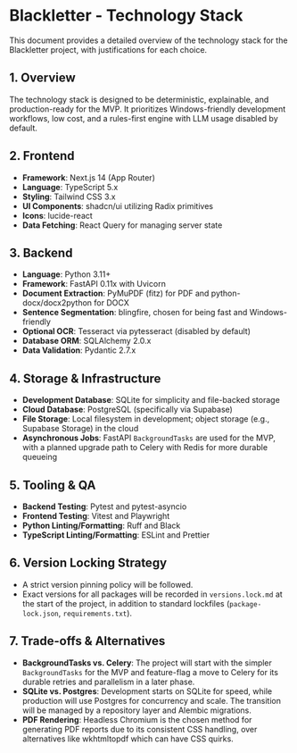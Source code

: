 # Blackletter - Technology Stack

This document provides a detailed overview of the technology stack for the Blackletter project, with justifications for each choice.

## 1. Overview

The technology stack is designed to be deterministic, explainable, and production-ready for the MVP. It prioritizes Windows-friendly development workflows, low cost, and a rules-first engine with LLM usage disabled by default.

## 2. Frontend

-   **Framework**: Next.js 14 (App Router)
-   **Language**: TypeScript 5.x
-   **Styling**: Tailwind CSS 3.x
-   **UI Components**: shadcn/ui utilizing Radix primitives
-   **Icons**: lucide-react
-   **Data Fetching**: React Query for managing server state

## 3. Backend

-   **Language**: Python 3.11+
-   **Framework**: FastAPI 0.11x with Uvicorn
-   **Document Extraction**: PyMuPDF (fitz) for PDF and python-docx/docx2python for DOCX
-   **Sentence Segmentation**: blingfire, chosen for being fast and Windows-friendly
-   **Optional OCR**: Tesseract via pytesseract (disabled by default)
-   **Database ORM**: SQLAlchemy 2.0.x
-   **Data Validation**: Pydantic 2.7.x

## 4. Storage & Infrastructure

-   **Development Database**: SQLite for simplicity and file-backed storage
-   **Cloud Database**: PostgreSQL (specifically via Supabase)
-   **File Storage**: Local filesystem in development; object storage (e.g., Supabase Storage) in the cloud
-   **Asynchronous Jobs**: FastAPI `BackgroundTasks` are used for the MVP, with a planned upgrade path to Celery with Redis for more durable queueing

## 5. Tooling & QA

-   **Backend Testing**: Pytest and pytest-asyncio
-   **Frontend Testing**: Vitest and Playwright
-   **Python Linting/Formatting**: Ruff and Black
-   **TypeScript Linting/Formatting**: ESLint and Prettier

## 6. Version Locking Strategy

-   A strict version pinning policy will be followed.
-   Exact versions for all packages will be recorded in `versions.lock.md` at the start of the project, in addition to standard lockfiles (`package-lock.json`, `requirements.txt`).

## 7. Trade-offs & Alternatives

-   **BackgroundTasks vs. Celery**: The project will start with the simpler `BackgroundTasks` for the MVP and feature-flag a move to Celery for its durable retries and parallelism in a later phase.
-   **SQLite vs. Postgres**: Development starts on SQLite for speed, while production will use Postgres for concurrency and scale. The transition will be managed by a repository layer and Alembic migrations.
-   **PDF Rendering**: Headless Chromium is the chosen method for generating PDF reports due to its consistent CSS handling, over alternatives like wkhtmltopdf which can have CSS quirks.